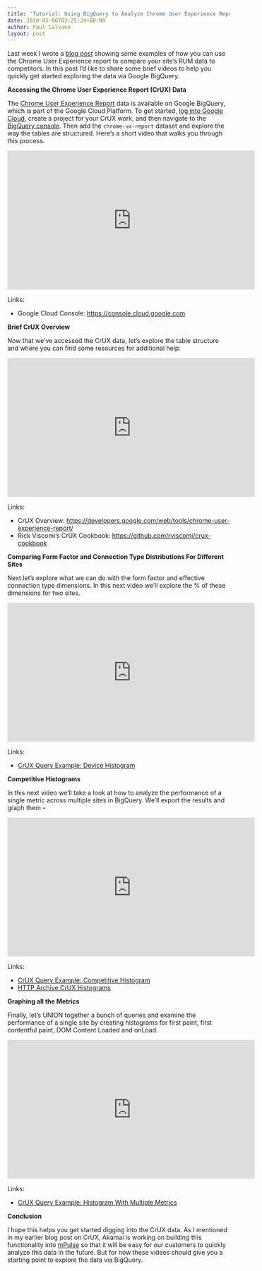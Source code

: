 ```yaml
---
title: 'Tutorial: Using BigQuery to Analyze Chrome User Experience Report Data'
date: 2018-05-06T03:25:24+00:00
author: Paul Calvano
layout: post
---
```

Last week I wrote a [blog post](https://paulcalvano.com/index.php/2018/04/26/using-googles-crux-to-compare-your-sites-rum-data-w-competitors/) showing some examples of how you can use the Chrome User Experience report to compare your site&#8217;s RUM data to competitors. In this post I&#8217;d like to share some brief videos to help you quickly get started exploring the data via Google BigQuery.

<!--more-->

**Accessing the Chrome User Experience Report (CrUX) Data**

The [Chrome User Experience Report](https://developers.google.com/web/tools/chrome-user-experience-report/) data is available on Google BigQuery, which is part of the Google Cloud Platform. To get started, [log into Google Cloud](https://console.cloud.google.com), create a project for your CrUX work, and then navigate to the [BigQuery console](https://bigquery.cloud.google.com). Then add the `chrome-ux-report` dataset and explore the way the tables are structured. Here&#8217;s a short video that walks you through this process.

<iframe width="560" height="315" src="https://www.youtube.com/embed/LK0o8gPBfFk" frameborder="0" allow="accelerometer; autoplay; encrypted-media; gyroscope; picture-in-picture" allowfullscreen></iframe>

Links:

  * Google Cloud Console: <https://console.cloud.google.com> 

**Brief CrUX Overview**

Now that we&#8217;ve accessed the CrUX data, let&#8217;s explore the table structure and where you can find some resources for additional help:

<iframe width="560" height="315" src="https://www.youtube.com/embed/0MARQKhfniU" frameborder="0" allow="accelerometer; autoplay; encrypted-media; gyroscope; picture-in-picture" allowfullscreen></iframe>

Links:

  * CrUX Overview: <https://developers.google.com/web/tools/chrome-user-experience-report/>
  * Rick Viscomi&#8217;s CrUX Cookbook: <https://github.com/rviscomi/crux-cookbook>

**Comparing Form Factor and Connection Type Distributions For Different Sites**

Next let&#8217;s explore what we can do with the form factor and effective connection type dimensions. In this next video we&#8217;ll explore the % of these dimensions for two sites.

<iframe width="560" height="315" src="https://www.youtube.com/embed/ojFMCD9JY9c" frameborder="0" allow="accelerometer; autoplay; encrypted-media; gyroscope; picture-in-picture" allowfullscreen></iframe>

Links:

  * [CrUX Query Example: Device Histogram](https://bigquery.cloud.google.com/savedquery/513101547739:8691c7f4a6c64867bb4877e7569fddea)

**Competitive Histograms**

In this next video we&#8217;ll take a look at how to analyze the performance of a single metric across multiple sites in BigQuery. We&#8217;ll export the results and graph them &#8211;

<iframe width="560" height="315" src="https://www.youtube.com/embed/F9r8iU1tOY8" frameborder="0" allow="accelerometer; autoplay; encrypted-media; gyroscope; picture-in-picture" allowfullscreen></iframe>

Links:

  * [CrUX Query Example: Competitive Histogram](https://bigquery.cloud.google.com/savedquery/513101547739:36c3b67a72554f74838118ccfd1e902f)
  * [HTTP Archive CrUX Histograms](https://httparchive.org/reports/chrome-ux-report) 

**Graphing all the Metrics**

Finally, let&#8217;s UNION together a bunch of queries and examine the performance of a single site by creating histograms for first paint, first contentful paint, DOM Content Loaded and onLoad.

<iframe width="560" height="315" src="https://www.youtube.com/embed/z-N5QE9SUB8" frameborder="0" allow="accelerometer; autoplay; encrypted-media; gyroscope; picture-in-picture" allowfullscreen></iframe>

Links:

  * [CrUX Query Example: Histogram With Multiple Metrics](https://bigquery.cloud.google.com/savedquery/513101547739:bd47760e32b742139352a66361d2d91b)

**Conclusion**

I hope this helps you get started digging into the CrUX data. As I mentioned in my earlier blog post on CrUX, Akamai is working on building this functionality into [mPulse](https://www.akamai.com/us/en/products/web-performance/mpulse-real-user-monitoring.jsp) so that it will be easy for our customers to quickly analyze this data in the future. But for now these videos should give you a starting point to explore the data via BigQuery.